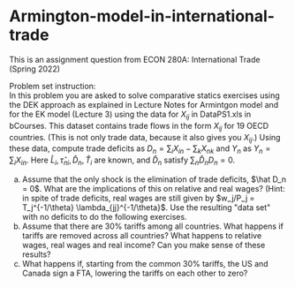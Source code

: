 # Armington-model-in-international-trade
This is an assignment question from ECON 280A: International Trade (Spring 2022)

Problem set instruction: <br />
In this problem you are asked to solve comparative statics exercises using the DEK approach as explained in Lecture Notes for Armintgon model and for the EK model (Lecture 3) using the data for $X_{ij}$ in DataPS1.xls in bCourses. This dataset contains trade flows in the form $X_{ij}$ for 19 OECD countries. (This is not only trade data, because it also gives you $X_{ij}$.) Using these data, compute trade deficits as $D_n = \sum_i X_{in}-\sum_k X_{nk}$ and $Y_n$ as $Y_n = \sum_i X_{in}$. Here $\hat L_i, \hat \tau_{ni}, \hat D_n, \hat T_i$ are known, and $\hat D_n$ satisfy $\sum_n \hat D_n D_n = 0$. <br />

<ol type="a"> 
<li> Assume that the only shock is the elimination of trade deficits, $\hat D_n = 0$. What are the implications of this on relative and real wages? (Hint: in spite of trade deficits, real wages are still given by $w_j/P_j = T_j^{-1/\theta} \lambda_{jj}^{-1/\theta}$. Use the resulting "data set" with no deficits to do the following exercises. </li>
<li> Assume that there are 30% tariffs among all countries. What happens if tariffs are removed across all countries? What happens to relative wages, real
wages and real income? Can you make sense of these results? </li>
<li> What happens if, starting from the common 30% tariffs, the US and
Canada sign a FTA, lowering the tariffs on each other to zero? </li>
</ol>
